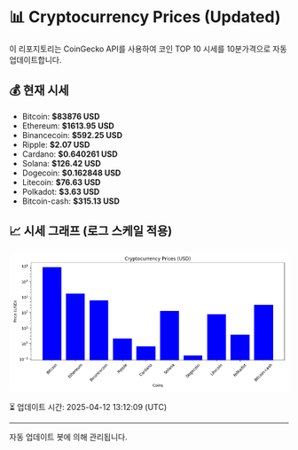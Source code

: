 
# 📊 Cryptocurrency Prices (Updated)

이 리포지토리는 CoinGecko API를 사용하여 코인 TOP 10 시세를 10분가격으로 자동 업데이트합니다.

## 💰 현재 시세
- Bitcoin: **$83876 USD**
- Ethereum: **$1613.95 USD**
- Binancecoin: **$592.25 USD**
- Ripple: **$2.07 USD**
- Cardano: **$0.640261 USD**
- Solana: **$126.42 USD**
- Dogecoin: **$0.162848 USD**
- Litecoin: **$76.63 USD**
- Polkadot: **$3.63 USD**
- Bitcoin-cash: **$315.13 USD**

## 📈 시세 그래프 (로그 스케일 적용)
![Crypto Prices](crypto_prices.png)

⏳ 업데이트 시간: 2025-04-12 13:12:09 (UTC)

---
자동 업데이트 봇에 의해 관리됩니다.
